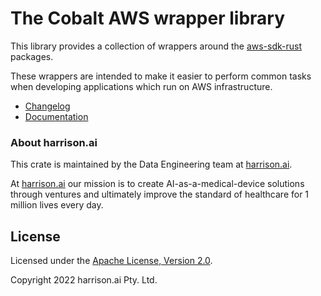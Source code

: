 # The Cobalt AWS wrapper library

This library provides a collection of wrappers around the [aws-sdk-rust](https://github.com/awslabs/aws-sdk-rust) packages.

These wrappers are intended to make it easier to perform common tasks when developing applications which run on AWS infrastructure.

* [Changelog](https://github.com/harrison-ai/cobalt-aws/CHANGELOG.md)
* [Documentation](https://docs.rs/cobalt-aws)

### About harrison.ai

This crate is maintained by the Data Engineering team at [harrison.ai](https://harrison.ai).

At [harrison.ai](https://harrison.ai) our mission is to create AI-as-a-medical-device solutions through ventures and ultimately improve the standard of healthcare for 1 million lives every day.

## License

Licensed under the [Apache License, Version 2.0](http://www.apache.org/licenses/LICENSE-2.0).

Copyright 2022 harrison.ai Pty. Ltd.
